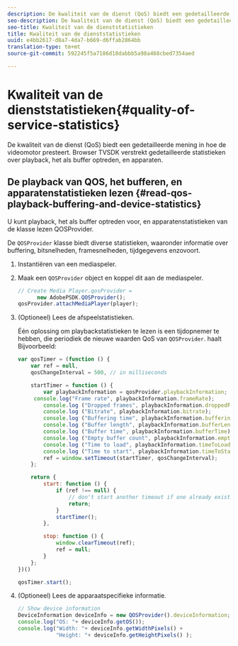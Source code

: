 ```yaml
---
description: De kwaliteit van de dienst (QoS) biedt een gedetailleerde mening in hoe de videomotor presteert. Browser TVSDK verstrekt gedetailleerde statistieken over playback, het als buffer optreden, en apparaten.
seo-description: De kwaliteit van de dienst (QoS) biedt een gedetailleerde mening in hoe de videomotor presteert. Browser TVSDK verstrekt gedetailleerde statistieken over playback, het als buffer optreden, en apparaten.
seo-title: Kwaliteit van de dienststatistieken
title: Kwaliteit van de dienststatistieken
uuid: e4bb2617-d8a7-4da7-b669-d6ffab2864bb
translation-type: tm+mt
source-git-commit: 592245f5a7186d18dabbb5a98a468cbed7354aed

---
```



# Kwaliteit van de dienststatistieken{#quality-of-service-statistics}

De kwaliteit van de dienst (QoS) biedt een gedetailleerde mening in hoe de videomotor presteert. Browser TVSDK verstrekt gedetailleerde statistieken over playback, het als buffer optreden, en apparaten.

## De playback van QOS, het bufferen, en apparatenstatistieken lezen {#read-qos-playback-buffering-and-device-statistics}

U kunt playback, het als buffer optreden voor, en apparatenstatistieken van de klasse lezen QOSProvider.

De `QOSProvider` klasse biedt diverse statistieken, waaronder informatie over buffering, bitsnelheden, framesnelheden, tijdgegevens enzovoort.

1. Instantiëren van een mediaspeler.
1. Maak een `QOSProvider` object en koppel dit aan de mediaspeler.

   ```js
   // Create Media Player.qosProvider =  
         new AdobePSDK.QOSProvider(); 
   qosProvider.attachMediaPlayer(player);
   ```

1. (Optioneel) Lees de afspeelstatistieken.

   Één oplossing om playbackstatistieken te lezen is een tijdopnemer te hebben, die periodiek de nieuwe waarden QoS van `QOSProvider`. haalt Bijvoorbeeld:

   ```js
   var qosTimer = (function () { 
       var ref = null, 
       qosChangeInterval = 500, // in milliseconds 
   
       startTimer = function () { 
           var playbackInformation = qosProvider.playbackInformation; 
        console.log("Frame rate", playbackInformation.frameRate); 
           console.log ("Dropped frames", playbackInformation.droppedFrameCount); 
           console.log ("Bitrate", playbackInformation.bitrate); 
           console.log ("Buffering time", playbackInformation.bufferingTime); 
           console.log ("Buffer length", playbackInformation.bufferLength); 
           console.log ("Buffer time", playbackInformation.bufferTime); 
           console.log ("Empty buffer count", playbackInformation.emptyBufferCount); 
           console.log ("Time to load", playbackInformation.timeToLoad); 
           console.log ("Time to start", playbackInformation.timeToStart); 
           ref = window.setTimeout(startTimer, qosChangeInterval); 
       }; 
   
       return { 
           start: function () { 
               if (ref !== null) { 
                   // don't start another timeout if one already exists. 
                   return; 
               } 
               startTimer(); 
           }, 
   
           stop: function () { 
               window.clearTimeout(ref); 
               ref = null; 
           } 
       };  
   })() 
   
   qosTimer.start(); 
   ```

1. (Optioneel) Lees de apparaatspecifieke informatie.

   ```js
   // Show device information 
   DeviceInformation deviceInfo = new QOSProvider().deviceInformation; 
   console.log("OS: "+ deviceInfo.getOS()); 
   console.log("Width: "+ deviceInfo.getWidthPixels() +  
               "Height: "+ deviceInfo.getHeightPixels() );
   ```
